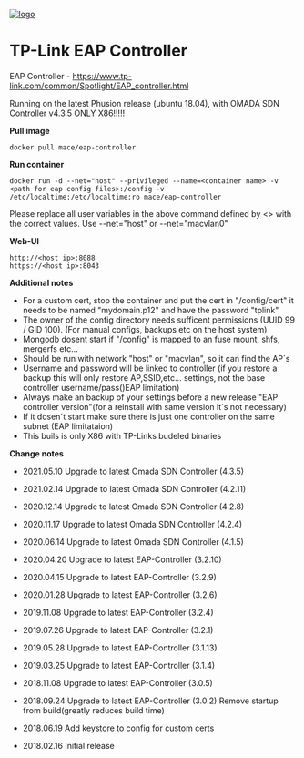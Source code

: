[![logo](https://i0.wp.com/homesecurity1st.co.za/wp-content/uploads/2017/02/TP-LINK_logo-300x130-1.jpg?fit=300%2C130&ssl=1)](https://www.tp-link.com/common/Spotlight/EAP_controller.html)

TP-Link EAP Controller
==========================


EAP Controller - https://www.tp-link.com/common/Spotlight/EAP_controller.html



Running on the latest Phusion release (ubuntu 18.04), with OMADA SDN Controller v4.3.5
ONLY X86!!!!!


**Pull image**

```
docker pull mace/eap-controller
```

**Run container**

```
docker run -d --net="host" --privileged --name=<container name> -v <path for eap config files>:/config -v /etc/localtime:/etc/localtime:ro mace/eap-controller
```
Please replace all user variables in the above command defined by <> with the correct values.
Use --net="host" or --net="macvlan0"

**Web-UI**

```
http://<host ip>:8088
https://<host ip>:8043
```



**Additional notes**

* For a custom cert, stop the container and put the cert in "/config/cert" it needs to be named "mydomain.p12" and have the password "tplink"
* The owner of the config directory needs sufficent permissions (UUID 99 / GID 100). (For manual configs, backups etc on the host system)
* Mongodb dosent start if "/config" is mapped to an fuse mount, shfs, mergerfs etc...
* Should be run with network "host" or "macvlan", so it can find the AP´s
* Username and password will be linked to controller (if you restore a backup this will only restore AP,SSID,etc... settings, not the base controller username/pass()EAP limitation)
* Always make an backup of your settings before a new release "EAP controller version"(for a reinstall with same version it´s not necessary)
* If it dosen´t start make sure there is just one controller on the same subnet (EAP limitataion)
* This buils is only X86 with TP-Links budeled binaries

**Change notes**
* 2021.05.10
Upgrade to latest Omada SDN Controller (4.3.5)

* 2021.02.14
Upgrade to latest Omada SDN Controller (4.2.11)

* 2020.12.14
Upgrade to latest Omada SDN Controller (4.2.8)

* 2020.11.17
Upgrade to latest Omada SDN Controller (4.2.4)

* 2020.06.14
Upgrade to latest Omada SDN Controller (4.1.5)

* 2020.04.20
Upgrade to latest EAP-Controller (3.2.10)

* 2020.04.15
Upgrade to latest EAP-Controller (3.2.9)

* 2020.01.28
Upgrade to latest EAP-Controller (3.2.6)

* 2019.11.08
Upgrade to latest EAP-Controller (3.2.4)

* 2019.07.26
Upgrade to latest EAP-Controller (3.2.1)

* 2019.05.28
Upgrade to latest EAP-Controller (3.1.13)

* 2019.03.25
Upgrade to latest EAP-Controller (3.1.4)

* 2018.11.08
Upgrade to latest EAP-Controller (3.0.5)

* 2018.09.24
Upgrade to latest EAP-Controller (3.0.2)
Remove startup from build(greatly reduces build time)

* 2018.06.19
Add keystore to config for custom certs

* 2018.02.16
Initial release

